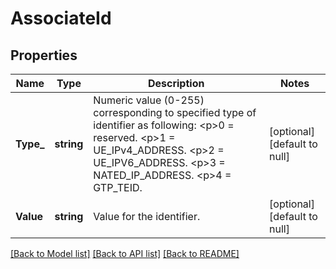 # AssociateId

## Properties
Name | Type | Description | Notes
------------ | ------------- | ------------- | -------------
**Type_** | **string** | Numeric value (0-255) corresponding to specified type of identifier as following: &lt;p&gt;0 &#x3D; reserved. &lt;p&gt;1 &#x3D; UE_IPv4_ADDRESS. &lt;p&gt;2 &#x3D; UE_IPV6_ADDRESS. &lt;p&gt;3 &#x3D; NATED_IP_ADDRESS. &lt;p&gt;4 &#x3D; GTP_TEID. | [optional] [default to null]
**Value** | **string** | Value for the identifier. | [optional] [default to null]

[[Back to Model list]](../README.md#documentation-for-models) [[Back to API list]](../README.md#documentation-for-api-endpoints) [[Back to README]](../README.md)


